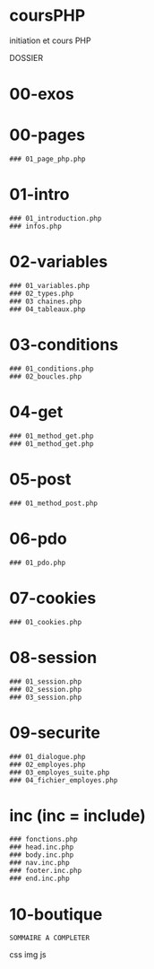 # coursPHP
initiation et cours PHP


DOSSIER
# 00-exos
# 00-pages
    ### 01_page_php.php
# 01-intro
    ### 01_introduction.php
    ### infos.php
# 02-variables
    ### 01_variables.php
    ### 02_types.php
    ### 03 chaines.php
    ### 04_tableaux.php
# 03-conditions
    ### 01_conditions.php
    ### 02_boucles.php
# 04-get
    ### 01_method_get.php
    ### 01_method_get.php
# 05-post
    ### 01_method_post.php
# 06-pdo
    ### 01_pdo.php
# 07-cookies
    ### 01_cookies.php
# 08-session
    ### 01_session.php
    ### 02_session.php
    ### 03_session.php
# 09-securite
    ### 01_dialogue.php
    ### 02_employes.php
    ### 03_employes_suite.php
    ### 04_fichier_employes.php
# inc (inc = include)
    ### fonctions.php
    ### head.inc.php
    ### body.inc.php
    ### nav.inc.php
    ### footer.inc.php
    ### end.inc.php

# 10-boutique
    SOMMAIRE A COMPLETER


css
img
js